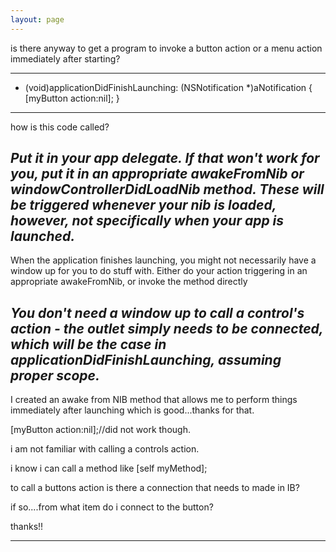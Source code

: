 ```yaml
---
layout: page
---
```


is there anyway to get a program to invoke a button action or a menu action immediately after starting?

----

    

- (void)applicationDidFinishLaunching: (NSNotification *)aNotification
{
    [myButton action:nil];
}


----
how is this code called?

*Put it in your app delegate. If that won't work for you, put it in an appropriate awakeFromNib or windowControllerDidLoadNib method. These will be triggered whenever your nib is loaded, however, not specifically when your app is launched.*
----

When the application finishes launching, you might not necessarily have a window up for you to do stuff with.  Either do your action triggering in an appropriate awakeFromNib, or invoke the method directly

*You don't need a window up to call a control's action - the outlet simply needs to be connected, which will be the case in applicationDidFinishLaunching, assuming proper scope.*
----
I created an awake from NIB method that allows me to perform things immediately after launching which is good...thanks for that.

[myButton action:nil];//did not work though.

i am not familiar with calling a controls action.

i know i can call a method like [self myMethod];

to call a buttons action is there a connection that needs to made in IB?

if so....from what item do i connect to the button?

thanks!!

----
